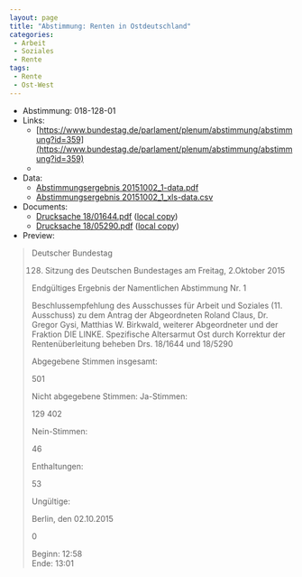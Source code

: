 ```yaml
---
layout: page
title: "Abstimmung: Renten in Ostdeutschland"
categories:
 - Arbeit
 - Soziales
 - Rente
tags:
 - Rente
 - Ost-West
---
```


* Abstimmung: 018-128-01
* Links: 
    * [https://www.bundestag.de/parlament/plenum/abstimmung/abstimmung?id=359](https://www.bundestag.de/parlament/plenum/abstimmung/abstimmung?id=359)
    * 
* Data: 
    * [Abstimmungsergebnis 20151002_1-data.pdf](/res/abstimmungsliste/20151002_1-data.pdf)
    * [Abstimmungsergebnis 20151002_1_xls-data.csv](/res/abstimmungsliste/analyses/20151002_1_xls-data.csv)
* Documents: 
    * [Drucksache 18/01644.pdf](http://dip21.bundestag.de/dip21/btd/18/016/1801644.pdf) ([local copy](/res/abstimmungsdaten/018-128-01/1801644.pdf))
    * [Drucksache 18/05290.pdf](http://dip21.bundestag.de/dip21/btd/18/052/1805290.pdf) ([local copy](/res/abstimmungsdaten/018-128-01/1805290.pdf))
* Preview: 
> Deutscher Bundestag
> 
> 128. Sitzung des Deutschen Bundestages
> am Freitag, 2.Oktober 2015
> 
> Endgültiges Ergebnis der Namentlichen Abstimmung Nr. 1
> 
> Beschlussempfehlung des Ausschusses für Arbeit und Soziales (11. Ausschuss)
> zu dem Antrag der Abgeordneten Roland Claus, Dr. Gregor Gysi, Matthias W. Birkwald,
> weiterer Abgeordneter und der Fraktion DIE LINKE.
> Spezifische Altersarmut Ost durch Korrektur der Rentenüberleitung beheben
> Drs. 18/1644 und 18/5290
> 
> Abgegebene Stimmen insgesamt:
> 
> 501
> 
> Nicht abgegebene Stimmen:
> Ja-Stimmen:
> 
> 129
> 402
> 
> Nein-Stimmen:
> 
> 46
> 
> Enthaltungen:
> 
> 53
> 
> Ungültige:
> 
> Berlin, den 02.10.2015
> 
> 0
> 
> Beginn: 12:58  
> Ende: 13:01
